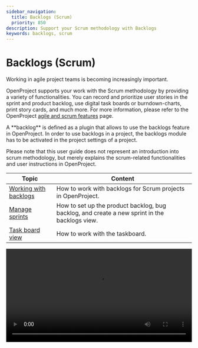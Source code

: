 ```yaml
---
sidebar_navigation:
  title: Backlogs (Scrum)
  priority: 850
description: Support your Scrum methodology with Backlogs
keywords: backlogs, scrum
---
```


# Backlogs (Scrum)

Working in agile project teams is becoming increasingly important.

OpenProject supports your work with the Scrum methodology by providing a variety of functionalities. You can record and prioritize user stories in the sprint and product backlog, use digital task boards or burndown-charts, print story cards, and much more. For more information, please refer to the OpenProject [agile and scrum features](https://www.openproject.org/collaboration-software-features/agile-project-management/) page.

<div class="glossary">
A **backlog** is defined as a plugin that allows to use the backlogs feature in OpenProject. In order to use backlogs in a project, the backlogs module has to be activated in the project settings of a project.
</div>

Please note that this user guide does not represent an introduction into scrum methodology, but merely explains the scrum-related functionalities and user instructions in OpenProject.

| Topic                                       | Content                                                                                       |
|---------------------------------------------|-----------------------------------------------------------------------------------------------|
| [Working with backlogs](work-with-backlogs) | How to work with backlogs for Scrum projects in OpenProject.                                  |
| [Manage sprints](manage-sprints)            | How to set up the product backlog, bug backlog, and create a new sprint in the backlogs view. |
| [Task board view](taskboard)                | How to work with the taskboard.                                                               |

<video src="https://openproject-docs.s3.eu-central-1.amazonaws.com/videos/OpenProject-Agile-and-Scrum-Backlogs.mp4" type="video/mp4" controls="" style="width:100%"></video>
